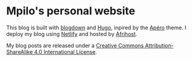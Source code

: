# Mpilo's personal website

This blog is built with [blogdown](https://github.com/rstudio/blogdown) and [Hugo](https://gohugo.io/), inpired by the [Apéro](https://hugo-apero-docs.netlify.app/) theme. I deploy my blog using [Netlify](https://www.netlify.com/) and hosted by [Afrihost](https://www.afrihost.com/). 

My blog posts are released under a [Creative Commons Attribution-ShareAlike 4.0 International License](http://creativecommons.org/licenses/by-sa/4.0/).
